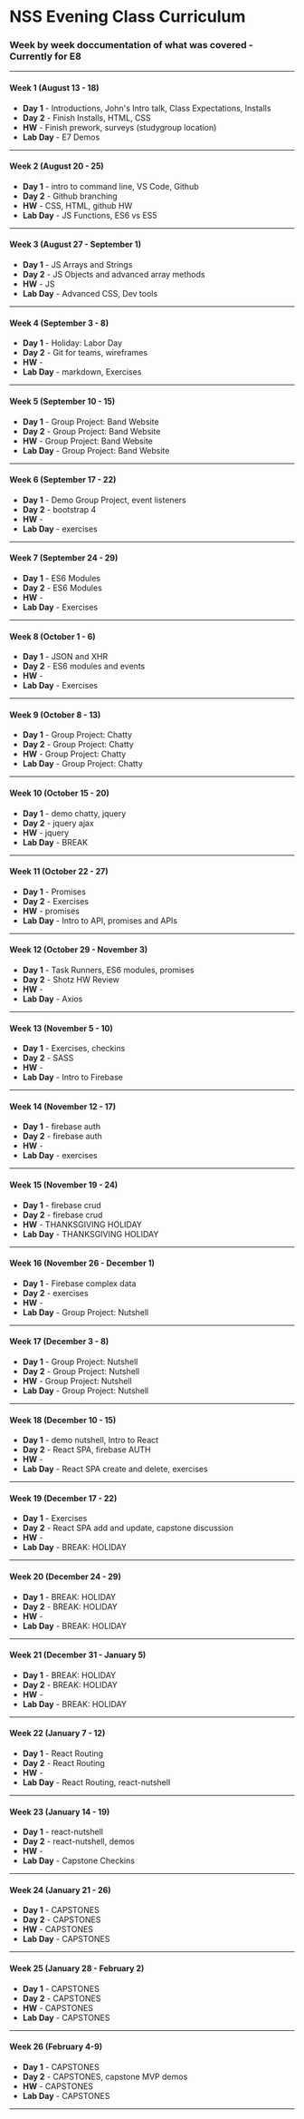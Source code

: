 # NSS Evening Class Curriculum

### Week by week doccumentation of what was covered - Currently for E8

***

#### Week 1 (August 13 - 18)
* **Day 1** - Introductions, John's Intro talk, Class Expectations, Installs
* **Day 2** - Finish Installs, HTML, CSS
* **HW** - Finish prework, surveys (studygroup location)
* **Lab Day** - E7 Demos

***

#### Week 2 (August 20 - 25)
* **Day 1** - intro to command line, VS Code, Github
* **Day 2** - Github branching
* **HW** - CSS, HTML, github HW
* **Lab Day** - JS Functions, ES6 vs ES5

***

#### Week 3 (August 27 - September 1)
* **Day 1** - JS Arrays and Strings
* **Day 2** - JS Objects and advanced array methods
* **HW** - JS
* **Lab Day** - Advanced CSS, Dev tools

***

#### Week 4 (September 3 - 8)
* **Day 1** - Holiday: Labor Day
* **Day 2** -  Git for teams, wireframes
* **HW** -
* **Lab Day** - markdown, Exercises

***

#### Week 5 (September 10 - 15)
* **Day 1** - Group Project: Band Website
* **Day 2** - Group Project: Band Website
* **HW** - Group Project: Band Website
* **Lab Day** - Group Project: Band Website

***

#### Week 6 (September 17 - 22)
* **Day 1** - Demo Group Project, event listeners
* **Day 2** -  bootstrap 4
* **HW** -
* **Lab Day** - exercises

***

#### Week 7 (September 24 - 29)
* **Day 1** - ES6 Modules
* **Day 2** - ES6 Modules
* **HW** -
* **Lab Day** - Exercises

***

#### Week 8 (October 1 - 6)
* **Day 1** - JSON and XHR
* **Day 2** - ES6 modules and events
* **HW** -
* **Lab Day** - Exercises

***

#### Week 9 (October 8 - 13)
* **Day 1** - Group Project: Chatty
* **Day 2** - Group Project: Chatty
* **HW** - Group Project: Chatty
* **Lab Day** - Group Project: Chatty

***

#### Week 10 (October 15 - 20)
* **Day 1** - demo chatty, jquery
* **Day 2** - jquery ajax
* **HW** - jquery
* **Lab Day** - BREAK

***
#### Week 11 (October 22 - 27)
* **Day 1** - Promises
* **Day 2** - Exercises
* **HW** - promises
* **Lab Day** - Intro to API, promises and APIs

***

#### Week 12 (October 29 - November 3)
* **Day 1** - Task Runners, ES6 modules, promises
* **Day 2** - Shotz HW Review
* **HW** -
* **Lab Day** - Axios

***

#### Week 13 (November 5 - 10)
* **Day 1** - Exercises, checkins
* **Day 2** - SASS
* **HW** -
* **Lab Day** - Intro to Firebase

***

#### Week 14 (November 12 - 17)
* **Day 1** - firebase auth
* **Day 2** - firebase auth
* **HW** -
* **Lab Day** - exercises

***

#### Week 15 (November 19 - 24)
* **Day 1** - firebase crud
* **Day 2** - firebase crud
* **HW** - THANKSGIVING HOLIDAY
* **Lab Day** - THANKSGIVING HOLIDAY

***

#### Week 16 (November 26 - December 1)
* **Day 1** - Firebase complex data
* **Day 2** - exercises
* **HW** -
* **Lab Day** - Group Project: Nutshell

***

#### Week 17 (December 3 - 8)
* **Day 1** - Group Project: Nutshell
* **Day 2** - Group Project: Nutshell
* **HW** - Group Project: Nutshell
* **Lab Day** - Group Project: Nutshell

***

#### Week 18 (December 10 - 15)
* **Day 1** - demo nutshell, Intro to React
* **Day 2** - React SPA, firebase AUTH
* **HW** -
* **Lab Day** - React SPA create and delete, exercises

***

#### Week 19 (December 17 - 22)
* **Day 1** - Exercises
* **Day 2** - React SPA add and update, capstone discussion
* **HW** -
* **Lab Day** - BREAK: HOLIDAY


***

#### Week 20 (December 24 - 29)
* **Day 1** - BREAK: HOLIDAY
* **Day 2** - BREAK: HOLIDAY
* **HW** -
* **Lab Day** - BREAK: HOLIDAY

***

#### Week 21 (December 31 - January 5)
* **Day 1** - BREAK: HOLIDAY
* **Day 2** - BREAK: HOLIDAY
* **HW** -
* **Lab Day** - BREAK: HOLIDAY

***

#### Week 22 (January 7 - 12)
* **Day 1** - React Routing
* **Day 2** - React Routing
* **HW** -
* **Lab Day** - React Routing, react-nutshell

***

#### Week 23 (January 14 - 19)
* **Day 1** - react-nutshell
* **Day 2** - react-nutshell, demos
* **HW** -
* **Lab Day** - Capstone Checkins

***

#### Week 24 (January 21 - 26)
* **Day 1** - CAPSTONES
* **Day 2** - CAPSTONES
* **HW** - CAPSTONES
* **Lab Day** - CAPSTONES

***

#### Week 25 (January 28 - February 2)
* **Day 1** - CAPSTONES
* **Day 2** - CAPSTONES
* **HW** - CAPSTONES
* **Lab Day** - CAPSTONES

***

#### Week 26 (February 4-9)
* **Day 1** - CAPSTONES
* **Day 2** - CAPSTONES, capstone MVP demos
* **HW** - CAPSTONES
* **Lab Day** - CAPSTONES

***